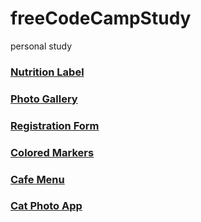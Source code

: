 # freeCodeCampStudy
personal study

### [Nutrition Label](https://dongs09.github.io/freeCodeCampStudy/ResponsiveWebDesign/NutritionLabel.html)
### [Photo Gallery](https://dongs09.github.io/freeCodeCampStudy/ResponsiveWebDesign/PhotoGallery.html)
### [Registration Form](https://dongs09.github.io/freeCodeCampStudy/ResponsiveWebDesign/RegistrationForm.html)
### [Colored Markers](https://dongs09.github.io/freeCodeCampStudy/ResponsiveWebDesign/ColoredMarkers.html)
### [Cafe Menu](https://dongs09.github.io/freeCodeCampStudy/ResponsiveWebDesign/CafeMenu.html)
### [Cat Photo App](https://dongs09.github.io/freeCodeCampStudy/ResponsiveWebDesign/CatPhotoApp.html)
